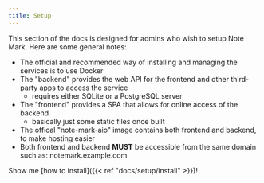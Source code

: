 ```yaml
---
title: Setup
---
```

This section of the docs is designed for admins who wish to setup Note Mark. Here are some general notes:

- The official and recommended way of installing and managing the services is to use Docker
- The "backend" provides the web API for the frontend and other third-party apps to access the service
    - requires either SQLite or a PostgreSQL server
- The "frontend" provides a SPA that allows for online access of the backend
    - basically just some static files once built
- The offical "note-mark-aio" image contains both frontend and backend, to make hosting easier
- Both frontend and backend **MUST** be accessible from the same domain such as: notemark.example.com

Show me [how to install]({{< ref "docs/setup/install" >}})!
